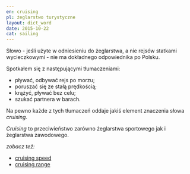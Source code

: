 ```yaml
---
en: cruising
pl: żeglarstwo turystyczne
layout: dict_word
date: 2015-10-22
cat: sailing
---
```


Słowo - jeśli użyte w odniesieniu do żeglarstwa, a nie rejsów statkami wycieczkowymi - nie ma dokładnego odpowiednika po
Polsku.

Spotkałem się z następującymi tłumaczeniami:  

* pływać, odbywać rejs po morzu;  
* poruszać się ze stałą prędkością;  
* krążyć, pływać bez celu;  
* szukać partnera w barach.  

Na pewno każde z tych tłumaczeń oddaje jakiś element znaczenia słowa *cruising*.  

*Cruising* to przeciwieństwo zarówno żeglarstwa sportowego jak i żeglarstwa zawodowego. 


*zobacz też:*

* [cruising speed](/dict/c/cruising-speed/)
* [cruising range](/dict/c/cruising-range/)